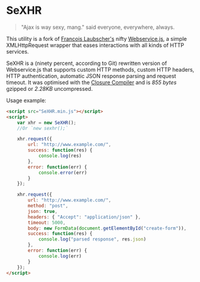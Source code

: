SeXHR
=====

> "Ajax is way sexy, mang." said everyone, everywhere, always.

This utility is a fork of [Francois Laubscher's](http://djfranzwa.co.za/) nifty [Webservice.js](https://github.com/djfranzwa/Webservice.js), a simple XMLHttpRequest wrapper that eases interactions with all kinds of HTTP services.

SeXHR is a (ninety percent, according to Git) rewritten version of Webservice.js that supports custom HTTP methods, custom HTTP headers, HTTP authentication, automatic JSON response parsing and request timeout.
It was optimised with the [Closure Compiler](https://developers.google.com/closure/compiler/) and is *855 bytes* gzipped or *2.28KB* uncompressed.

Usage example:

```html
<script src="SeXHR.min.js"></script>
<script>
    var xhr = new SeXHR();
    //Or `new sexhr();`

    xhr.request({
        url: "http://www.example.com/",
        success: function(res) {
            console.log(res)
        },
        error: function(err) {
            console.error(err)
        }
    });

    xhr.request({
        url: "http://www.example.com/",
        method: "post",
        json: true,
        headers: { "Accept": "application/json" },
        timeout: 5000,
        body: new FormData(document.getElementById("create-form")),
        success: function(res) {
            console.log("parsed response", res.json)
        },
        error: function(err) {
            console.log(err)
        }
    });
</script>
```